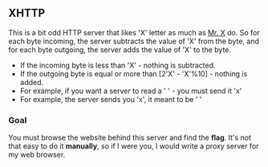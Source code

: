 ## XHTTP

This is a bit odd HTTP server that likes 'X' letter as much as [Mr. X](https://x.com/x) do.
So for each byte incoming, the server subtracts the value of 'X' from the byte, and for each byte outgoing, the server
adds the value
of 'X' to the byte.

* If the incoming byte is less than 'X' - nothing is subtracted.
* If the outgoing byte is equal or more than \[2'X' - 'X'%10\] - nothing is added.
* For example, if you want a server to read a ' ' - you must send it 'x'
* For example, the server sends you 'x', it meant to be ' '

### Goal

You must browse the website behind this server and find the **flag**.
It's not that easy to do it **manually**, so if I were you, I would write a proxy server for my web browser.
